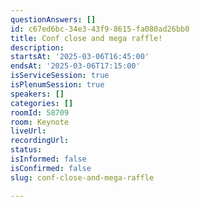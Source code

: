 ```yaml
---
questionAnswers: []
id: c67ed6bc-34e3-43f9-8615-fa080ad26bb0
title: Conf close and mega raffle!
description:
startsAt: '2025-03-06T16:45:00'
endsAt: '2025-03-06T17:15:00'
isServiceSession: true
isPlenumSession: true
speakers: []
categories: []
roomId: 58709
room: Keynote
liveUrl:
recordingUrl:
status:
isInformed: false
isConfirmed: false
slug: conf-close-and-mega-raffle

---
```

